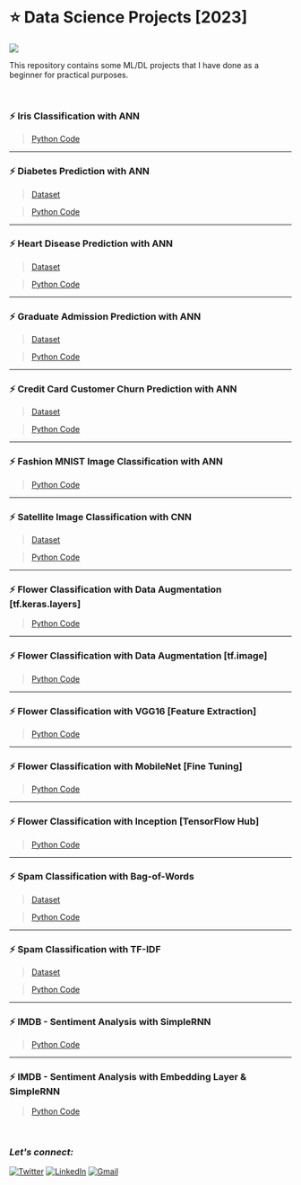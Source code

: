 # :star: Data Science Projects [2023]
![](https://img.shields.io/badge/Tools-Python%20|%20Pandas%20|%20Numpy%20|%20Matplotlib%20|%20Seaborn%20|%20sklearn%20|%20nltk%20|%20Tensorflow%20|%20Keras%20tuner-eb3471?style=for-the-badge)

This repository contains some ML/DL projects that I have done as a beginner for practical purposes.

<br>

### :zap: Iris Classification with ANN
> [Python Code](https://github.com/Rohit-Rannavre/Data-Science-2023/blob/main/Beginner%20Data%20Science%20Projects/iris_classification_with_ANN.ipynb)

***

### :zap: Diabetes Prediction with ANN
> [Dataset](https://github.com/Rohit-Rannavre/Data-Science-2023/blob/main/Beginner%20Data%20Science%20Projects/diabetes_dataset.csv)

> [Python Code](https://github.com/Rohit-Rannavre/Data-Science-2023/blob/main/Beginner%20Data%20Science%20Projects/diabetes_prediction_with_ANN_1.ipynb)

***

### :zap: Heart Disease Prediction with ANN
> [Dataset](https://github.com/Rohit-Rannavre/Data-Science-2023/blob/main/Beginner%20Data%20Science%20Projects/heart_disease_dataset.csv)

> [Python Code](https://github.com/Rohit-Rannavre/Data-Science-2023/blob/main/Beginner%20Data%20Science%20Projects/heart_disease_prediction_with_ANN.ipynb)

***

### :zap: Graduate Admission Prediction with ANN
> [Dataset](https://github.com/Rohit-Rannavre/Data-Science-2023/blob/main/Beginner%20Data%20Science%20Projects/graduate_admission_dataset.csv)

> [Python Code](https://github.com/Rohit-Rannavre/Data-Science-2023/blob/main/Beginner%20Data%20Science%20Projects/graduate_admission_prediction.ipynb)

***

### :zap: Credit Card Customer Churn Prediction with ANN
> [Dataset](https://raw.githubusercontent.com/Rohit-Rannavre/Data-Science-2023/main/Beginner%20Data%20Science%20Projects/credit_card_customer_churn_dataset.csv)

> [Python Code](https://github.com/Rohit-Rannavre/Data-Science-2023/blob/main/Beginner%20Data%20Science%20Projects/credit_card_customer_churn_prediction_with_ANN.ipynb)

***

### :zap: Fashion MNIST Image Classification with ANN
> [Python Code](https://github.com/Rohit-Rannavre/Data-Science-2023/blob/main/Beginner%20Data%20Science%20Projects/fashion_mnist_image_classification_with_ANN.ipynb)

***

### :zap: Satellite Image Classification with CNN
> [Dataset](https://github.com/Rohit-Rannavre/Data-Science-2023/blob/main/Beginner%20Data%20Science%20Projects/satellite-image-classification-dataset.zip)

> [Python Code](https://github.com/Rohit-Rannavre/Data-Science-2023/blob/main/Beginner%20Data%20Science%20Projects/satellite_image_classification_with_CNN_data_aug.ipynb)

***

### :zap: Flower Classification with Data Augmentation [tf.keras.layers]
> [Python Code](https://github.com/Rohit-Rannavre/Data-Science-2023/blob/main/Beginner%20Data%20Science%20Projects/flower_classification_with_tf_keras_layers.ipynb)

***

### :zap: Flower Classification with Data Augmentation [tf.image]
> [Python Code](https://github.com/Rohit-Rannavre/Data-Science-2023/blob/main/Beginner%20Data%20Science%20Projects/flower_classification_with_tf_image.ipynb)

***

### :zap: Flower Classification with VGG16 [Feature Extraction]
> [Python Code](https://github.com/Rohit-Rannavre/Data-Science-2023/blob/main/Beginner%20Data%20Science%20Projects/flower_classification_with_VGG16_(feature_extraction).ipynb)

***

### :zap: Flower Classification with MobileNet [Fine Tuning]
> [Python Code](https://github.com/Rohit-Rannavre/Data-Science-2023/blob/main/Beginner%20Data%20Science%20Projects/flower_classification_with_mobilenet_(fine_tuning).ipynb)

***

### :zap: Flower Classification with Inception [TensorFlow Hub]
> [Python Code](https://github.com/Rohit-Rannavre/Data-Science-2023/blob/main/Beginner%20Data%20Science%20Projects/flower_classification_with_inception_(tensorflow_hub).ipynb)

***

### :zap: Spam Classification with Bag-of-Words
> [Dataset](https://github.com/Rohit-Rannavre/Data-Science-2023/blob/main/Beginner%20Data%20Science%20Projects/spam_dataset.csv)

> [Python Code](https://github.com/Rohit-Rannavre/Data-Science-2023/blob/main/Beginner%20Data%20Science%20Projects/spam_classification_with_BOW.ipynb)

***

### :zap: Spam Classification with TF-IDF
> [Dataset](https://github.com/Rohit-Rannavre/Data-Science-2023/blob/main/Beginner%20Data%20Science%20Projects/spam_dataset.csv)

> [Python Code](https://github.com/Rohit-Rannavre/Data-Science-2023/blob/main/Beginner%20Data%20Science%20Projects/spam_classification_with_tfidf.ipynb)

***

### :zap: IMDB - Sentiment Analysis with SimpleRNN
> [Python Code](https://github.com/Rohit-Rannavre/Data-Science-2023/blob/main/Beginner%20Data%20Science%20Projects/imdb_sentiment_analysis_with_integer_encoding.ipynb)

***

### :zap: IMDB - Sentiment Analysis with Embedding Layer & SimpleRNN
> [Python Code](https://github.com/Rohit-Rannavre/Data-Science-2023/blob/main/Beginner%20Data%20Science%20Projects/imdb_sentiment_analysis_with_embedding_layer.ipynb)

<br>

### ***Let's connect:*** 
[![Twitter](https://img.shields.io/badge/Twitter-%231DA1F2.svg?style=for-the-badge&logo=Twitter&logoColor=white)](https://twitter.com/Phylorohitics) 
[![LinkedIn](https://img.shields.io/badge/linkedin-%230077B5.svg?style=for-the-badge&logo=linkedin&logoColor=white)](https://www.linkedin.com/in/rohit-rannavre) 
[![Gmail](https://img.shields.io/badge/Gmail-D14836?style=for-the-badge&logo=gmail&logoColor=white)](mailto:rohit.rannavre@gmail.com)
